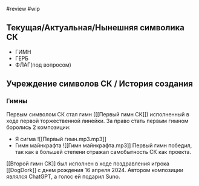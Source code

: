#review #wip 
## Текущая/Актуальная/Нынешняя символика СК

* ГИМН
* ГЕРБ
* ФЛАГ(под вопросом)
## Учреждение cимволов СК / История создания

### Гимны

Первым символом СК стал гимн ([[Первый гимн СК]]) исполненный в ходе первой торжественной линейки.
За право стать первым гимном боролись 2 композиции:

* Я сигма ![[Первый гимн.mp3.mp3]]
* Гимн майнкрафта ![[Гимн майнкрафта.mp3]]
Первый гимн победил, так как в большей степени отражал самобытность СК как проекта.

[[Второй гимн СК]] был исполнен в ходе поздравления игрока [[DogDork]] с днем рождения 16 апреля 2024. Автором композиции являлся ChatGPT, а голос ей подарил Suno.


